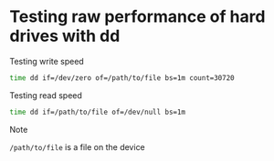 # Testing raw performance of hard drives with dd

Testing write speed

```bash
time dd if=/dev/zero of=/path/to/file bs=1m count=30720
```

Testing read speed

```bash
time dd if=/path/to/file of=/dev/null bs=1m
```

> [!NOTE]
>
> `/path/to/file` is a file on the device
